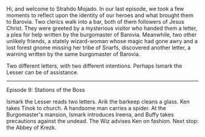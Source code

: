 Hi, and welcome to Strahdo Mojado. In our last episode, we took a few moments to reflect upon the identity of our heroes and what brought them to Barovia. Two clerics walk into a bar, both of them followers of Jesus Christ. They were greeted by a mysterious visitor who handed them a letter, a plea for help written by the burgomaster of Barovia. Meanwhile, two other unlikely friends, a stately wizard-woman whose magic had gone awry and a lost forest gnome missing her tribe of Snarfs, discovered another letter, a warning written by the same burgomaster of Barovia.

Two different letters, with two different intentions. Perhaps Ismark the Lesser can be of assistance.

------

Episode 9: Stations of the Boss

Ismark the Lesser reads two letters. Arik the barkeep cleans a glass. Ken takes Tinok to church. A handsome man carries a spider. At the Burgomaster's mansion, Ismark introduces Ireena, and Buffy takes precautions against the undead. The Wiz advises Ken on fashion. Next stop: the Abbey of Krezk.